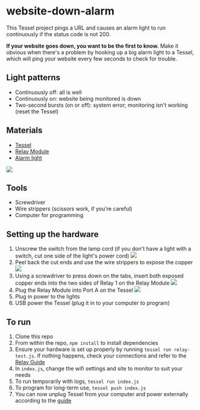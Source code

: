 website-down-alarm
==================

This Tessel project pings a URL and causes an alarm light to run continuously if the status code is not 200.

**If your website goes down, you want to be the first to know.**
Make it obvious when there's a problem by hooking up a big alarm light to a Tessel, which will ping your website every few seconds to check for trouble.

## Light patterns

* Continuously off: all is well
* Continuously on: website being monitored is down
* Two-second bursts (on or off): system error; monitoring isn't working (reset the Tessel)

## Materials

* [Tessel](//tessel.io)
* [Relay Module](//tessel.io/modules#module-relay)
* [Alarm light](http://www.amazon.com/gp/product/B00EPP56GY/ref=oh_aui_detailpage_o02_s00?ie=UTF8&psc=1)

![](https://lh5.googleusercontent.com/-eRv927oK4XQ/VIDmC4cql_I/AAAAAAAALUw/P-J2lKn2FX8/w828-h466-no/20141204_095736.jpg)

## Tools

* Screwdriver
* Wire strippers (scissors work, if you're careful)
* Computer for programming

## Setting up the hardware

1. Unscrew the switch from the lamp cord (if you don't have a light with a switch, cut one side of the light's power cord)
  ![](https://lh3.googleusercontent.com/-mkQHIR5y2lw/VIDmEGV1DCI/AAAAAAAALU8/15RFTzlIiAY/w828-h466-no/20141204_095821.jpg)
2. Peel back the cut ends and use the wire strippers to expose the copper
  ![](https://lh3.googleusercontent.com/-CemLjAebfr0/VIDmJTVSr-I/AAAAAAAALV4/jtebCw4Q_Ro/w828-h466-no/20141204_100235.jpg)
3. Using a screwdriver to press down on the tabs, insert both exposed copper ends into the two sides of Relay 1 on the Relay Module
  ![](https://lh6.googleusercontent.com/-3cbTeMvu7EE/VIDmKSzDN9I/AAAAAAAALWo/eZnKGvjpMw0/w828-h466-no/20141204_100411.jpg)
4. Plug the Relay Module into Port A on the Tessel
  ![](https://lh6.googleusercontent.com/-Mcg8Zd_Mp2U/VIDmMnumivI/AAAAAAAALWc/WwOy-MQaaxE/w828-h466-no/20141204_102039.jpg)
5. Plug in power to the lights
6. USB power the Tessel (plug it in to your computer to program)

## To run

1. Clone this repo
2. From within the repo, `npm install` to install dependencies
3. Ensure your hardware is set up properly by running `tessel run relay-test.js`. If nothing happens, check your connections and refer to the [Relay Guide](http://start.tessel.io/modules/relay)
4. In `index.js`, change the wifi settings and site to monitor to suit your needs
5. To run temporarily with logs, `tessel run index.js`
6. To program for long-term use, `tessel push index.js`
7. You can now unplug Tessel from your computer and power externally according to the [guide](https://tessel.io/docs/untethered)
